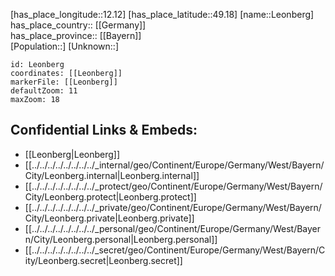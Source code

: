 ﻿---
location: [49.18,12.12] 
mapzoom: [7,12] 
mapmarker: city 
type: City
tags:
- geo/City


SpocWebEntityId: 31947
isDeleted: false
confidential: public

---
[has_place_longitude::12.12] 
[has_place_latitude::49.18] 
[name::Leonberg] 
has_place_country:: [[Germany]]  
has_place_province:: [[Bayern]]  
[Population::] 
[Unknown::] 


```leaflet
id: Leonberg
coordinates: [[Leonberg]] 
markerFile: [[Leonberg]] 
defaultZoom: 11 
maxZoom: 18
```


## Confidential Links & Embeds: 
- [[Leonberg|Leonberg]]  
- [[../../../../../../../../_internal/geo/Continent/Europe/Germany/West/Bayern/City/Leonberg.internal|Leonberg.internal]] 
- [[../../../../../../../../_protect/geo/Continent/Europe/Germany/West/Bayern/City/Leonberg.protect|Leonberg.protect]] 
- [[../../../../../../../../_private/geo/Continent/Europe/Germany/West/Bayern/City/Leonberg.private|Leonberg.private]] 
- [[../../../../../../../../_personal/geo/Continent/Europe/Germany/West/Bayern/City/Leonberg.personal|Leonberg.personal]] 
- [[../../../../../../../../_secret/geo/Continent/Europe/Germany/West/Bayern/City/Leonberg.secret|Leonberg.secret]] 
